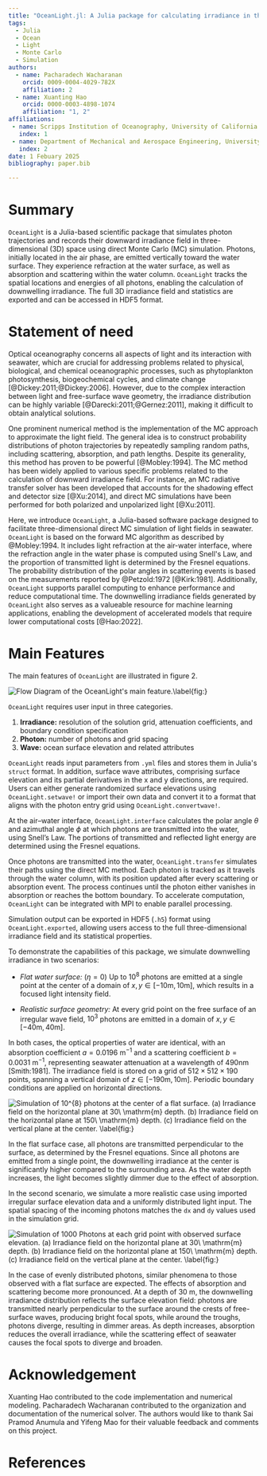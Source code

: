 ```yaml
---
title: "OceanLight.jl: A Julia package for calculating irradiance in the upper ocean using Monte Carlo simulations"
tags:
  - Julia
  - Ocean
  - Light
  - Monte Carlo 
  - Simulation
authors:
  - name: Pacharadech Wacharanan
    orcid: 0009-0004-4029-782X
    affiliation: 2
  - name: Xuanting Hao
    orcid: 0000-0003-4898-1074
    affiliation: "1, 2" 
affiliations:
 - name: Scripps Institution of Oceanography, University of California San Diego, United States
   index: 1
 - name: Department of Mechanical and Aerospace Engineering, University of California San Diego, United States
   index: 2  
date: 1 Febuary 2025
bibliography: paper.bib

---
```


# Summary

`OceanLight` is a Julia-based scientific package that simulates photon trajectories and records their downward irradiance field in three-dimensional (3D) space using direct Monte Carlo (MC) simulation. Photons, initially located in the air phase, are emitted vertically toward the water surface. They experience refraction at the water surface, as well as absorption and scattering within the water column. `OceanLight` tracks the spatial locations and energies of all photons, enabling the calculation of downwelling irradiance. The full 3D irradiance field and statistics are exported and can be accessed in HDF5 format.

# Statement of need

Optical oceanography concerns all aspects of light and its interaction with seawater, which are crucial for addressing problems related to physical, biological, and chemical oceanographic processes, such as phytoplankton photosynthesis, biogeochemical cycles, and climate change [@Dickey:2011;@Dickey:2006]. However, due to the complex interaction between light and free-surface wave geometry, the irradiance distribution can be highly variable [@Darecki:2011;@Gernez:2011], making it difficult to obtain analytical solutions.

One prominent numerical method is the implementation of the MC approach to approximate the light field. The general idea is to construct probability distributions of photon trajectories by repeatedly sampling random paths, including scattering, absorption, and path lengths. Despite its generality, this method has proven to be powerful [@Mobley:1994]. The MC method has been widely applied to various specific problems related to the calculation of downward irradiance field. For instance, an MC radiative transfer solver has been developed that accounts for the shadowing effect and detector size [@Xu:2014], and direct MC simulations have been performed for both polarized and unpolarized light [@Xu:2011].   

Here, we introduce `OceanLight`, a Julia-based software package designed to facilitate three-dimensional direct MC simulation of light fields in seawater. `OceanLight` is based on the forward MC algorithm as described by @Mobley:1994. It includes light refraction at the air-water interface, where the refraction angle in the water phase is computed using Snell's Law, and the proportion of transmitted light is determined by the Fresnel equations. The probability distribution of the polar angles in scattering events is based on the measurements reported by @Petzold:1972 [@Kirk:1981]. Additionally, `OceanLight` supports parallel computing to enhance performance and reduce computational time. The downwelling irradiance fields generated by `OceanLight` also serves as a valueable resource for machine learning applications, enabling the development of accelerated models that require lower computational costs [@Hao:2022]. 

# Main Features

The main features of `OceanLight` are illustrated in figure 2.

![Flow Diagram of the OceanLight's main feature.\label{fig:}](Flow_diagramver3.png)

`OceanLight` requires user input in three categories.

1. **Irradiance:** resolution of the solution grid, attenuation coefficients, and boundary condition specification 
2. **Photon:** number of photons and grid spacing
3. **Wave:** ocean surface elevation and related attributes 

`OceanLight` reads input parameters from `.yml` files and stores them in Julia's `struct` format. In addition, surface wave attributes, comprising surface elevation and its partial derivatives in the x and y directions, are required.  Users can either generate randomized surface elevations using `OceanLight.setwave!` or import their own data and convert it to a format that aligns with the photon entry grid using `OceanLight.convertwave!`.

At the air–water interface, `OceanLight.interface` calculates the polar angle $\theta$ and azimuthal angle $\phi$ at which photons are transmitted into the water, using Snell’s Law. The portions of transmitted and reflected light energy are determined using the Fresnel equations.

Once photons are transmitted into the water, `OceanLight.transfer` simulates their paths using the direct MC method. Each photon is tracked as it travels through the water column, with its position updated after every scattering or absorption event. The process continues until the photon either vanishes in absorption or reaches the bottom boundary. To accelerate computation, `OceanLight` can be integrated with MPI to enable parallel processing.

Simulation output can be exported in HDF5 (`.h5`) format using `OceanLight.exported`, allowing users access to the full three-dimensional irradiance field and its statistical properties.

To demonstrate the capabilities of this package, we simulate downwelling irradiance in two scenarios:

* *Flat water surface:* $\left(\eta = 0  \right)$ Up to $10^{8}$ photons are emitted at a single point at the center of a domain of $x,y \in [\mathrm{−10m},\mathrm{10m}]$, which results in a focused light intensity field. 

* *Realistic surface geometry:* At every grid point on the free surface of an irregular wave field, $10^{3}$ photons are emitted in a domain of $x,y \in [\mathrm{−40m},\mathrm{40m}]$. 

In both cases, the optical properties of water are identical, with an absorption coefficient $a = 0.0196\ \mathrm{m^{-1}}$ and a scattering coefficient $b = 0.0031\ \mathrm{m^{-1}}$, representing seawater attenuation at a wavelength of $490 \mathrm{nm}$ [Smith:1981]. The irradiance field is stored on a grid of $512 \times 512 \times 190$ points, spanning a vertical domain of $z \in [\mathrm{−190m},\mathrm{10m}]$. Periodic boundary conditions are applied on horizontal directions. 

![Simulation of $10^{8}$ photons at the center of a flat surface. (a) Irradiance field on the horizontal plane at $30\ \mathrm{m}$ depth. (b) Irradiance field on the horizontal plane at $150\ \mathrm{m}$ depth. (c) Irradiance field on the vertical plane at the center. \label{fig:}](Center1e8.png)

In the flat surface case, all photons are transmitted perpendicular to the surface, as determined by the Fresnel equations. Since all photons are emitted from a single point, the downwelling irradiance at the center is significantly higher compared to the surrounding area. As the water depth increases, the light becomes slightly dimmer due to the effect of absorption.

In the second scenario, we simulate a more realistic case using imported irregular surface elevation data and a uniformly distributed light input. The spatial spacing of the incoming photons matches the `dx` and `dy` values used in the simulation grid. 

![Simulation of 1000 Photons at each grid point with observed surface elevation. (a) Irradiance field on the horizontal plane at $30\ \mathrm{m}$ depth. (b) Irradiance field on the horizontal plane at $150\ \mathrm{m}$ depth. (c) Irradiance field on the vertical plane at the center. \label{fig:}](Wholegrid1000.png)

In the case of evenly distributed photons, similar phenomena to those observed with a flat surface are expected. The effects of absorption and scattering become more pronounced. At a depth of $30\ \mathrm{m}$, the downwelling irradiance distribution reflects the surface elevation field: photons are transmitted nearly perpendicular to the surface around the crests of free-surface waves, producing bright focal spots, while around the troughs, photons diverge, resulting in dimmer areas. As depth increases, absorption reduces the overall irradiance, while the scattering effect of seawater causes the focal spots to diverge and broaden.

# Acknowledgement 

Xuanting Hao contributed to the code implementation and numerical modeling. Pacharadech Wacharanan contributed to the organization and documentation of the numerical solver. The authors would like to thank Sai Pramod Anumula and Yifeng Mao for their valuable feedback and comments on this project. 

# References

